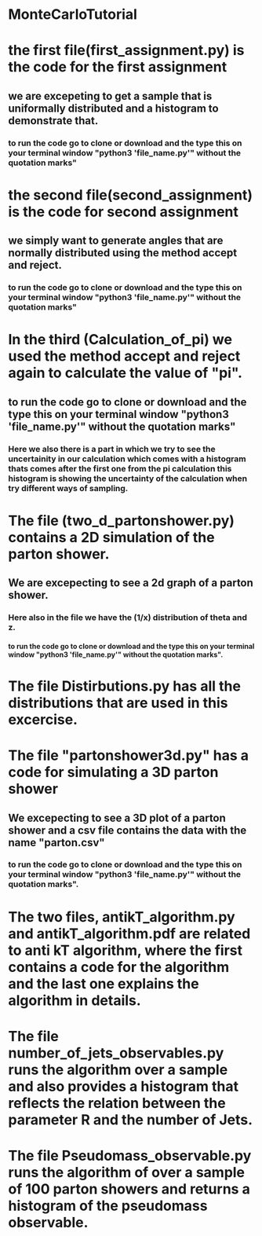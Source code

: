 # MonteCarloTutorial

# the first file(first_assignment.py) is the code for the first assignment 
## we are excepeting to get a sample that is uniformally distributed and a histogram to demonstrate that. 
### to run the code go to clone or download and the type this on your terminal window "python3 'file_name.py'" without the quotation marks"

# the second file(second_assignment) is the code for second assignment
## we simply want to generate angles that are normally distributed using the method accept and reject.
### to run the code go to clone or download and the type this on your terminal window "python3 'file_name.py'" without the quotation marks"

# In the third (Calculation_of_pi) we used the method accept and reject again to calculate the value of "pi".
## to run the code go to clone or download and the type this on your terminal window "python3 'file_name.py'" without the quotation marks"
### Here we also there is a part in which we try to see the uncertainity in our calculation which comes with a histogram thats comes after the first one from the pi calculation this histogram is showing the uncertainty of the calculation when try different ways of sampling.
# The file (two_d_partonshower.py) contains a 2D simulation of the parton shower.
## We are excepecting to see a 2d graph of a parton shower.
### Here also in the file we have the (1/x) distribution of theta and z. 
#### to run the code go to clone or download and the type this on your terminal window "python3 'file_name.py'" without the quotation marks".
# The file Distirbutions.py has all the distributions that are used in this excercise.

# The file "partonshower3d.py" has a code for simulating a 3D parton shower
## We excepecting to see a 3D plot of a parton shower and a csv file contains the data with the name "parton.csv"
### to run the code go to clone or download and the type this on your terminal window "python3 'file_name.py'" without the quotation marks".

# The two files, antikT_algorithm.py and antikT_algorithm.pdf are related to anti kT algorithm, where the first contains a code for the algorithm and the last one explains the algorithm in details. 

# The file number_of_jets_observables.py runs the algorithm over a sample and also provides a histogram that reflects the relation between the parameter R and the number of Jets.
# The file Pseudomass_observable.py runs the algorithm of over a sample of 100 parton showers and returns a histogram of the pseudomass observable.
